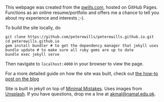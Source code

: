 

This webpage was created from the [pwills.com][4], hosted on GitHub Pages. Functions as an online
resume/portfolio and offers me a chance to tell you about my experience and interests ;-).

To build the site locally, do

	git clone https://github.com/peterewills/peterewills.github.io.git
	cd peterewills.github.io
    gem install bundler # to get the dependency manager that jekyll uses
	bundle update # to make sure all ruby gems are up to date
	bundle exec jekyll serve
	
Then navigate to `localhost:4000` in your browser to view the page.

For a more detailed guide on how the site was built, check out [the how-to post
on the blog][5]

Site is built in jekyll on top of [Minimal Mistakes][1]. Uses images from
[Unsplash][2]. If you have questions, drop me a line at [akmal@namal.edu.pk](mailto:akmal@namal.edu.pk).

[1]: https://github.com/mmistakes/minimal-mistakes

[2]: https://unsplash.com/

[4]: http://www.pwills.com

[5]: http://www.pwills.com/blog/posts/2017/12/20/website.html
